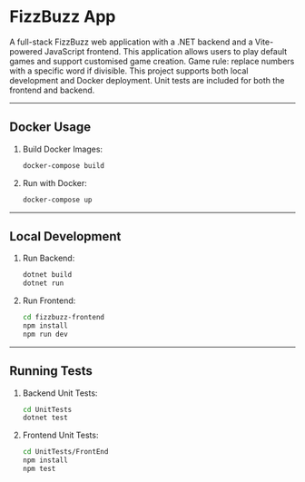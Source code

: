 FizzBuzz App
============

A full-stack FizzBuzz web application with a .NET backend and a Vite-powered JavaScript frontend. 
This application allows users to play default games and support customised game creation. 
Game rule: replace numbers with a specific word if divisible.
This project supports both local development and Docker deployment.
Unit tests are included for both the frontend and backend.

--------------------------
Docker Usage
--------------------------

1. Build Docker Images:
   ```bash
   docker-compose build

2. Run with Docker:
   ```bash
   docker-compose up

--------------------------
Local Development
--------------------------

1. Run Backend:
   ```bash
   dotnet build
   dotnet run

2. Run Frontend:
   ```bash
   cd fizzbuzz-frontend
   npm install
   npm run dev

--------------------------
Running Tests
--------------------------

1. Backend Unit Tests:
   ```bash
   cd UnitTests
   dotnet test

2. Frontend Unit Tests:
   ```bash
   cd UnitTests/FrontEnd
   npm install
   npm test
